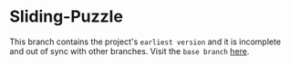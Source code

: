 # Sliding-Puzzle
This branch contains the project's `earliest version` and it is incomplete and out of sync with other branches. 
Visit the `base branch` [here](https://github.com/ebukaracer/ClickyPuzzle/tree/dim-3X3).